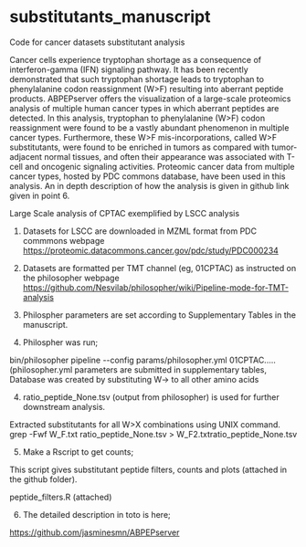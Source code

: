 # substitutants_manuscript
Code for cancer datasets substitutant analysis

Cancer cells experience tryptophan shortage as a consequence of interferon-gamma (IFN) signaling pathway. It has been recently demonstrated that such tryptophan shortage leads to tryptophan to phenylalanine codon reassignment (W>F) resulting into aberrant peptide products. ABPEPserver offers the visualization of a large-scale proteomics analysis of multiple human cancer types in which aberrant peptides are detected. In this analysis, tryptophan to phenylalanine (W>F) codon reassignment were found to be a vastly abundant phenomenon in multiple cancer types. Furthermore, these W>F mis-incorporations, called W>F substitutants, were found to be enriched in tumors as compared with tumor-adjacent normal tissues, and often their appearance was associated with T-cell and oncogenic signaling activities. Proteomic cancer data from multiple cancer types, hosted by PDC commons database, have been used in this analysis. An in depth description of how the analysis is given in github link given in point 6.



Large Scale analysis of CPTAC exemplified by LSCC analysis

1. Datasets for LSCC are downloaded in MZML format from PDC commmons webpage https://proteomic.datacommons.cancer.gov/pdc/study/PDC000234

2. Datasets are formatted per TMT channel (eg, 01CPTAC) as instructed on the philosopher webpage https://github.com/Nesvilab/philosopher/wiki/Pipeline-mode-for-TMT-analysis

3. Philospher parameters are set according to Supplementary Tables in the manuscript.

3. Philospher was run;

bin/philosopher pipeline --config params/philosopher.yml 01CPTAC.....
(philosopher.yml parameters are submitted in supplementary tables, Database was created by substituting W-> to all other amino acids

4. ratio_peptide_None.tsv (output from philosopher) is used for further downstream analysis.

Extracted substitutants for all W>X combinations using UNIX command.
grep -Fwf W_F.txt ratio_peptide_None.tsv > W_F2.txtratio_peptide_None.tsv

5. Make a Rscript to get counts;

This script gives substitutant peptide filters, counts and plots (attached in the github folder).

peptide_filters.R (attached)


6. The detailed description in toto is here;

https://github.com/jasminesmn/ABPEPserver
